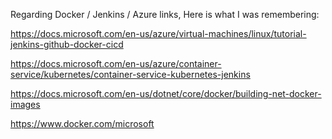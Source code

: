 Regarding Docker / Jenkins / Azure links, Here is what I was remembering:
 
https://docs.microsoft.com/en-us/azure/virtual-machines/linux/tutorial-jenkins-github-docker-cicd
 
https://docs.microsoft.com/en-us/azure/container-service/kubernetes/container-service-kubernetes-jenkins
 
https://docs.microsoft.com/en-us/dotnet/core/docker/building-net-docker-images
 
https://www.docker.com/microsoft
 

